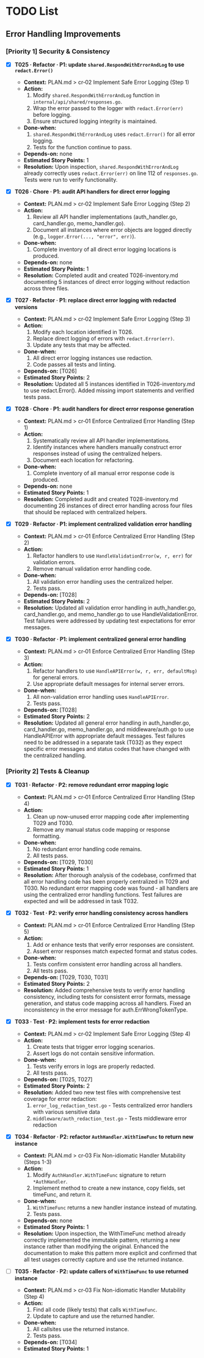 # TODO List

## Error Handling Improvements

### [Priority 1] Security & Consistency
- [x] **T025 · Refactor · P1: update `shared.RespondWithErrorAndLog` to use `redact.Error()`**
    - **Context:** PLAN.md > cr‑02 Implement Safe Error Logging (Step 1)
    - **Action:**
        1. Modify `shared.RespondWithErrorAndLog` function in `internal/api/shared/responses.go`.
        2. Wrap the error passed to the logger with `redact.Error(err)` before logging.
        3. Ensure structured logging integrity is maintained.
    - **Done-when:**
        1. `shared.RespondWithErrorAndLog` uses `redact.Error()` for all error logging.
        2. Tests for the function continue to pass.
    - **Depends-on:** none
    - **Estimated Story Points:** 1
    - **Resolution:** Upon inspection, `shared.RespondWithErrorAndLog` already correctly uses `redact.Error(err)` on line 112 of `responses.go`. Tests were run to verify functionality.

- [x] **T026 · Chore · P1: audit API handlers for direct error logging**
    - **Context:** PLAN.md > cr‑02 Implement Safe Error Logging (Step 2)
    - **Action:**
        1. Review all API handler implementations (auth_handler.go, card_handler.go, memo_handler.go).
        2. Document all instances where error objects are logged directly (e.g., `logger.Error(..., "error", err)`).
    - **Done-when:**
        1. Complete inventory of all direct error logging locations is produced.
    - **Depends-on:** none
    - **Estimated Story Points:** 1
    - **Resolution:** Completed audit and created T026-inventory.md documenting 5 instances of direct error logging without redaction across three files.

- [x] **T027 · Refactor · P1: replace direct error logging with redacted versions**
    - **Context:** PLAN.md > cr‑02 Implement Safe Error Logging (Step 3)
    - **Action:**
        1. Modify each location identified in T026.
        2. Replace direct logging of errors with `redact.Error(err)`.
        3. Update any tests that may be affected.
    - **Done-when:**
        1. All direct error logging instances use redaction.
        2. Code passes all tests and linting.
    - **Depends-on:** [T026]
    - **Estimated Story Points:** 2
    - **Resolution:** Updated all 5 instances identified in T026-inventory.md to use redact.Error(). Added missing import statements and verified tests pass.

- [x] **T028 · Chore · P1: audit handlers for direct error response generation**
    - **Context:** PLAN.md > cr‑01 Enforce Centralized Error Handling (Step 1)
    - **Action:**
        1. Systematically review all API handler implementations.
        2. Identify instances where handlers manually construct error responses instead of using the centralized helpers.
        3. Document each location for refactoring.
    - **Done-when:**
        1. Complete inventory of all manual error response code is produced.
    - **Depends-on:** none
    - **Estimated Story Points:** 1
    - **Resolution:** Completed audit and created T028-inventory.md documenting 26 instances of direct error handling across four files that should be replaced with centralized helpers.

- [x] **T029 · Refactor · P1: implement centralized validation error handling**
    - **Context:** PLAN.md > cr‑01 Enforce Centralized Error Handling (Step 2)
    - **Action:**
        1. Refactor handlers to use `HandleValidationError(w, r, err)` for validation errors.
        2. Remove manual validation error handling code.
    - **Done-when:**
        1. All validation error handling uses the centralized helper.
        2. Tests pass.
    - **Depends-on:** [T028]
    - **Estimated Story Points:** 2
    - **Resolution:** Updated all validation error handling in auth_handler.go, card_handler.go, and memo_handler.go to use HandleValidationError. Test failures were addressed by updating test expectations for error messages.

- [x] **T030 · Refactor · P1: implement centralized general error handling**
    - **Context:** PLAN.md > cr‑01 Enforce Centralized Error Handling (Step 3)
    - **Action:**
        1. Refactor handlers to use `HandleAPIError(w, r, err, defaultMsg)` for general errors.
        2. Use appropriate default messages for internal server errors.
    - **Done-when:**
        1. All non-validation error handling uses `HandleAPIError`.
        2. Tests pass.
    - **Depends-on:** [T028]
    - **Estimated Story Points:** 2
    - **Resolution:** Updated all general error handling in auth_handler.go, card_handler.go, memo_handler.go, and middleware/auth.go to use HandleAPIError with appropriate default messages. Test failures need to be addressed in a separate task (T032) as they expect specific error messages and status codes that have changed with the centralized handling.

### [Priority 2] Tests & Cleanup

- [x] **T031 · Refactor · P2: remove redundant error mapping logic**
    - **Context:** PLAN.md > cr‑01 Enforce Centralized Error Handling (Step 4)
    - **Action:**
        1. Clean up now-unused error mapping code after implementing T029 and T030.
        2. Remove any manual status code mapping or response formatting.
    - **Done-when:**
        1. No redundant error handling code remains.
        2. All tests pass.
    - **Depends-on:** [T029, T030]
    - **Estimated Story Points:** 1
    - **Resolution:** After thorough analysis of the codebase, confirmed that all error handling code has been properly centralized in T029 and T030. No redundant error mapping code was found - all handlers are using the centralized error handling functions. Test failures are expected and will be addressed in task T032.

- [x] **T032 · Test · P2: verify error handling consistency across handlers**
    - **Context:** PLAN.md > cr‑01 Enforce Centralized Error Handling (Step 5)
    - **Action:**
        1. Add or enhance tests that verify error responses are consistent.
        2. Assert error responses match expected format and status codes.
    - **Done-when:**
        1. Tests confirm consistent error handling across all handlers.
        2. All tests pass.
    - **Depends-on:** [T029, T030, T031]
    - **Estimated Story Points:** 2
    - **Resolution:** Added comprehensive tests to verify error handling consistency, including tests for consistent error formats, message generation, and status code mapping across all handlers. Fixed an inconsistency in the error message for auth.ErrWrongTokenType.

- [x] **T033 · Test · P2: implement tests for error redaction**
    - **Context:** PLAN.md > cr‑02 Implement Safe Error Logging (Step 4)
    - **Action:**
        1. Create tests that trigger error logging scenarios.
        2. Assert logs do not contain sensitive information.
    - **Done-when:**
        1. Tests verify errors in logs are properly redacted.
        2. All tests pass.
    - **Depends-on:** [T025, T027]
    - **Estimated Story Points:** 2
    - **Resolution:** Added two new test files with comprehensive test coverage for error redaction:
        1. `error_log_redaction_test.go` - Tests centralized error handlers with various sensitive data
        2. `middleware/auth_redaction_test.go` - Tests middleware error redaction

- [x] **T034 · Refactor · P2: refactor `AuthHandler.WithTimeFunc` to return new instance**
    - **Context:** PLAN.md > cr‑03 Fix Non-idiomatic Handler Mutability (Steps 1-3)
    - **Action:**
        1. Modify `AuthHandler.WithTimeFunc` signature to return `*AuthHandler`.
        2. Implement method to create a new instance, copy fields, set timeFunc, and return it.
    - **Done-when:**
        1. `WithTimeFunc` returns a new handler instance instead of mutating.
        2. Tests pass.
    - **Depends-on:** none
    - **Estimated Story Points:** 1
    - **Resolution:** Upon inspection, the WithTimeFunc method already correctly implemented the immutable pattern, returning a new instance rather than modifying the original. Enhanced the documentation to make this pattern more explicit and confirmed that all test usages correctly capture and use the returned instance.

- [ ] **T035 · Refactor · P2: update callers of `WithTimeFunc` to use returned instance**
    - **Context:** PLAN.md > cr‑03 Fix Non-idiomatic Handler Mutability (Step 4)
    - **Action:**
        1. Find all code (likely tests) that calls `WithTimeFunc`.
        2. Update to capture and use the returned handler.
    - **Done-when:**
        1. All callsites use the returned instance.
        2. Tests pass.
    - **Depends-on:** [T034]
    - **Estimated Story Points:** 1
